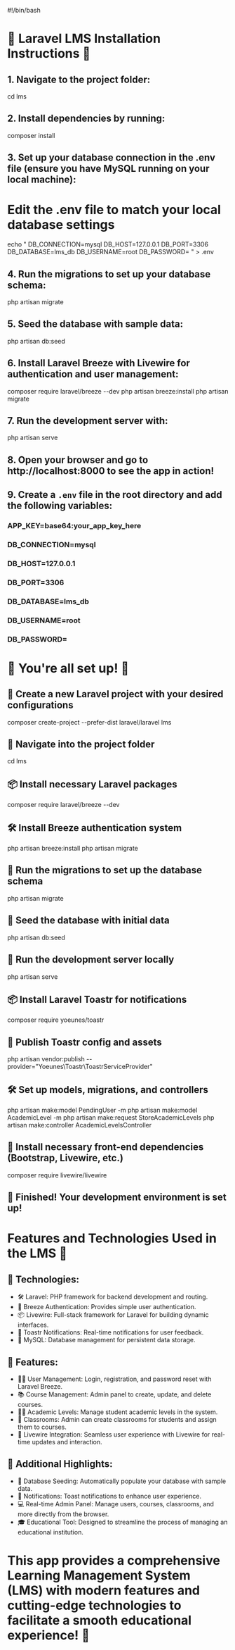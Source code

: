 #!/bin/bash

# 🎉 **Laravel LMS Installation Instructions** 🎉

## 1. Navigate to the project folder:
cd lms

## 2. Install dependencies by running:
composer install

## 3. Set up your database connection in the .env file (ensure you have MySQL running on your local machine):
# Edit the .env file to match your local database settings
echo "
DB_CONNECTION=mysql
DB_HOST=127.0.0.1
DB_PORT=3306
DB_DATABASE=lms_db
DB_USERNAME=root
DB_PASSWORD=
" > .env

## 4. Run the migrations to set up your database schema:
php artisan migrate

## 5. Seed the database with sample data:
php artisan db:seed

## 6. Install Laravel Breeze with Livewire for authentication and user management:
composer require laravel/breeze --dev
php artisan breeze:install
php artisan migrate

## 7. Run the development server with:
php artisan serve

## 8. Open your browser and go to http://localhost:8000 to see the app in action!

## 9. Create a `.env` file in the root directory and add the following variables:
### APP_KEY=base64:your_app_key_here
### DB_CONNECTION=mysql
### DB_HOST=127.0.0.1
### DB_PORT=3306
### DB_DATABASE=lms_db
### DB_USERNAME=root
### DB_PASSWORD=

# 🎉 You're all set up! 🎉

## 🌟 Create a new Laravel project with your desired configurations
composer create-project --prefer-dist laravel/laravel lms

## 🎯 Navigate into the project folder
cd lms

## 📦 Install necessary Laravel packages
composer require laravel/breeze --dev

## 🛠️ Install Breeze authentication system
php artisan breeze:install
php artisan migrate

## 🔧 Run the migrations to set up the database schema
php artisan migrate

## 💾 Seed the database with initial data
php artisan db:seed

## 🚀 Run the development server locally
php artisan serve

## 📦 Install Laravel Toastr for notifications
composer require yoeunes/toastr

## 🎯 Publish Toastr config and assets
php artisan vendor:publish --provider="Yoeunes\Toastr\ToastrServiceProvider"

## 🛠️ Set up models, migrations, and controllers
php artisan make:model PendingUser -m
php artisan make:model AcademicLevel -m
php artisan make:request StoreAcademicLevels
php artisan make:controller AcademicLevelsController

## 🚀 Install necessary front-end dependencies (Bootstrap, Livewire, etc.)
composer require livewire/livewire

## 🎉 Finished! Your development environment is set up!

# **Features and Technologies Used in the LMS** 🎉

## 🚀 **Technologies:**

- 🛠️ Laravel: PHP framework for backend development and routing.
- 🔐 Breeze Authentication: Provides simple user authentication.
- 📦 Livewire: Full-stack framework for Laravel for building dynamic interfaces.
- 📱 Toastr Notifications: Real-time notifications for user feedback.
- 💾 MySQL: Database management for persistent data storage.

## 🛒 **Features:**

- 🧑‍🏫 User Management: Login, registration, and password reset with Laravel Breeze.
- 📚 Course Management: Admin panel to create, update, and delete courses.
- 👩‍🏫 Academic Levels: Manage student academic levels in the system.
- 📝 Classrooms: Admin can create classrooms for students and assign them to courses.
- 🚀 Livewire Integration: Seamless user experience with Livewire for real-time updates and interaction.

## 🎯 **Additional Highlights:**

- 🔄 Database Seeding: Automatically populate your database with sample data.
- 🔔 Notifications: Toast notifications to enhance user experience.
- 💻 Real-time Admin Panel: Manage users, courses, classrooms, and more directly from the browser.
- 🎓 Educational Tool: Designed to streamline the process of managing an educational institution.
  
# This app provides a comprehensive Learning Management System (LMS) with modern features and cutting-edge technologies to facilitate a smooth educational experience! 🌟
